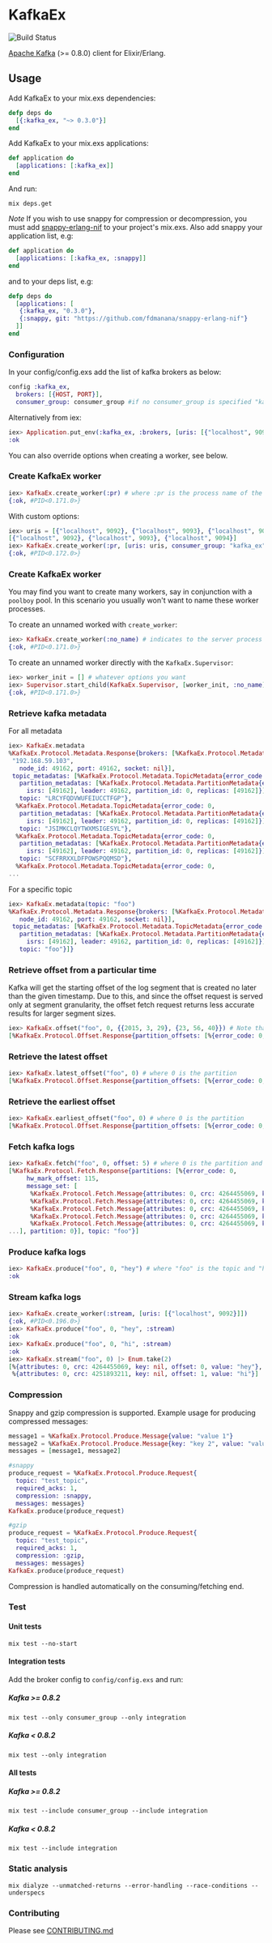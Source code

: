 KafkaEx
========

![Build Status](https://travis-ci.org/kafkaex/kafka_ex.svg?branch=master)

[Apache Kafka](http://kafka.apache.org/) (>= 0.8.0) client for Elixir/Erlang.

Usage
-----

Add KafkaEx to your mix.exs dependencies:

```elixir
defp deps do
  [{:kafka_ex, "~> 0.3.0"}]
end
```

Add KafkaEx to your mix.exs applications:

```elixir
def application do
  [applications: [:kafka_ex]]
end
```

And run:

```
mix deps.get
```

*Note* If you wish to use snappy for compression or decompression, you
 must add
 [snappy-erlang-nif](https://github.com/fdmanana/snappy-erlang-nif) to
 your project's mix.exs. Also add snappy your application list, e.g:

```elixir
def application do
  [applications: [:kafka_ex, :snappy]]
end
```

 and to your deps list, e.g:

```elixir
defp deps do
  [applications: [
   {:kafka_ex, "0.3.0"},
   {:snappy, git: "https://github.com/fdmanana/snappy-erlang-nif"}
  ]]
end
```

### Configuration

In your config/config.exs add the list of kafka brokers as below:
```elixir
config :kafka_ex,
  brokers: [{HOST, PORT}],
  consumer_group: consumer_group #if no consumer_group is specified "kafka_ex" would be used as the default
```

Alternatively from iex:
```elixir
iex> Application.put_env(:kafka_ex, :brokers, [uris: [{"localhost", 9092}, {"localhost", 9093}], consumer_group: "kafka_ex"])
:ok
```

You can also override options when creating a worker, see below.

### Create KafkaEx worker
```elixir
iex> KafkaEx.create_worker(:pr) # where :pr is the process name of the created worker
{:ok, #PID<0.171.0>}
```

With custom options:
```elixir
iex> uris = [{"localhost", 9092}, {"localhost", 9093}, {"localhost", 9094}]
[{"localhost", 9092}, {"localhost", 9093}, {"localhost", 9094}]
iex> KafkaEx.create_worker(:pr, [uris: uris, consumer_group: "kafka_ex", consumer_group_update_interval: 100])
{:ok, #PID<0.172.0>}
```

### Create KafkaEx worker

You may find you want to create many workers, say in conjunction with
a `poolboy` pool. In this scenario you usually won't want to name these worker processes.

To create an unnamed worked with `create_worker`:
```elixir
iex> KafkaEx.create_worker(:no_name) # indicates to the server process not to name the process
{:ok, #PID<0.171.0>}
```

To create an unnamed worker directly with the `KafkaEx.Supervisor`:
```elixir
iex> worker_init = [] # whatever options you want
iex> Supervisor.start_child(KafkaEx.Supervisor, [worker_init, :no_name]) # indicates to the server process not to name the process
{:ok, #PID<0.171.0>}
```

### Retrieve kafka metadata
For all metadata

```elixir
iex> KafkaEx.metadata
%KafkaEx.Protocol.Metadata.Response{brokers: [%KafkaEx.Protocol.Metadata.Broker{host:
 "192.168.59.103",
   node_id: 49162, port: 49162, socket: nil}],
 topic_metadatas: [%KafkaEx.Protocol.Metadata.TopicMetadata{error_code: 0,
   partition_metadatas: [%KafkaEx.Protocol.Metadata.PartitionMetadata{error_code: 0,
     isrs: [49162], leader: 49162, partition_id: 0, replicas: [49162]}],
   topic: "LRCYFQDVWUFEIUCCTFGP"},
  %KafkaEx.Protocol.Metadata.TopicMetadata{error_code: 0,
   partition_metadatas: [%KafkaEx.Protocol.Metadata.PartitionMetadata{error_code: 0,
     isrs: [49162], leader: 49162, partition_id: 0, replicas: [49162]}],
   topic: "JSIMKCLQYTWXMSIGESYL"},
  %KafkaEx.Protocol.Metadata.TopicMetadata{error_code: 0,
   partition_metadatas: [%KafkaEx.Protocol.Metadata.PartitionMetadata{error_code: 0,
     isrs: [49162], leader: 49162, partition_id: 0, replicas: [49162]}],
   topic: "SCFRRXXLDFPOWSPQQMSD"},
  %KafkaEx.Protocol.Metadata.TopicMetadata{error_code: 0,
...
```

For a specific topic

```elixir
iex> KafkaEx.metadata(topic: "foo")
%KafkaEx.Protocol.Metadata.Response{brokers: [%KafkaEx.Protocol.Metadata.Broker{host: "192.168.59.103",
   node_id: 49162, port: 49162, socket: nil}],
 topic_metadatas: [%KafkaEx.Protocol.Metadata.TopicMetadata{error_code: 0,
   partition_metadatas: [%KafkaEx.Protocol.Metadata.PartitionMetadata{error_code: 0,
     isrs: [49162], leader: 49162, partition_id: 0, replicas: [49162]}],
   topic: "foo"}]}
```

### Retrieve offset from a particular time

Kafka will get the starting offset of the log segment that is created no later than the given timestamp. Due to this, and since the offset request is served only at segment granularity, the offset fetch request returns less accurate results for larger segment sizes.

```elixir
iex> KafkaEx.offset("foo", 0, {{2015, 3, 29}, {23, 56, 40}}) # Note that the time specified should match/be ahead of time on the server that kafka runs
[%KafkaEx.Protocol.Offset.Response{partition_offsets: [%{error_code: 0, offset: [256], partition: 0}], topic: "foo"}]
```

### Retrieve the latest offset

```elixir
iex> KafkaEx.latest_offset("foo", 0) # where 0 is the partition
[%KafkaEx.Protocol.Offset.Response{partition_offsets: [%{error_code: 0, offsets: [16], partition: 0}], topic: "foo"}]
```

### Retrieve the earliest offset

```elixir
iex> KafkaEx.earliest_offset("foo", 0) # where 0 is the partition
[%KafkaEx.Protocol.Offset.Response{partition_offsets: [%{error_code: 0, offset: [0], partition: 0}], topic: "foo"}]
```

### Fetch kafka logs

```elixir
iex> KafkaEx.fetch("foo", 0, offset: 5) # where 0 is the partition and 5 is the offset we want to start fetching from
[%KafkaEx.Protocol.Fetch.Response{partitions: [%{error_code: 0,
     hw_mark_offset: 115,
     message_set: [
      %KafkaEx.Protocol.Fetch.Message{attributes: 0, crc: 4264455069, key: nil, offset: 5, value: "hey"},
      %KafkaEx.Protocol.Fetch.Message{attributes: 0, crc: 4264455069, key: nil, offset: 6, value: "hey"},
      %KafkaEx.Protocol.Fetch.Message{attributes: 0, crc: 4264455069, key: nil, offset: 7, value: "hey"},
      %KafkaEx.Protocol.Fetch.Message{attributes: 0, crc: 4264455069, key: nil, offset: 8, value: "hey"},
      %KafkaEx.Protocol.Fetch.Message{attributes: 0, crc: 4264455069, key: nil, offset: 9, value: "hey"}
...], partition: 0}], topic: "foo"}]
```

### Produce kafka logs

```elixir
iex> KafkaEx.produce("foo", 0, "hey") # where "foo" is the topic and "hey" is the message
:ok
```

### Stream kafka logs

```elixir
iex> KafkaEx.create_worker(:stream, [uris: [{"localhost", 9092}]])
{:ok, #PID<0.196.0>}
iex> KafkaEx.produce("foo", 0, "hey", :stream)
:ok
iex> KafkaEx.produce("foo", 0, "hi", :stream)
:ok
iex> KafkaEx.stream("foo", 0) |> Enum.take(2)
[%{attributes: 0, crc: 4264455069, key: nil, offset: 0, value: "hey"},
 %{attributes: 0, crc: 4251893211, key: nil, offset: 1, value: "hi"}]
```

### Compression

Snappy and gzip compression is supported.  Example usage for producing compressed messages:

```elixir
message1 = %KafkaEx.Protocol.Produce.Message{value: "value 1"}
message2 = %KafkaEx.Protocol.Produce.Message{key: "key 2", value: "value 2"}
messages = [message1, message2]

#snappy
produce_request = %KafkaEx.Protocol.Produce.Request{
  topic: "test_topic",
  required_acks: 1,
  compression: :snappy,
  messages: messages}
KafkaEx.produce(produce_request)

#gzip
produce_request = %KafkaEx.Protocol.Produce.Request{
  topic: "test_topic",
  required_acks: 1,
  compression: :gzip,
  messages: messages}
KafkaEx.produce(produce_request)
```

Compression is handled automatically on the consuming/fetching end.

### Test

#### Unit tests
```
mix test --no-start
```

#### Integration tests
Add the broker config to `config/config.exs` and run:
##### Kafka >= 0.8.2
```
mix test --only consumer_group --only integration
```
##### Kafka < 0.8.2
```
mix test --only integration
```

#### All tests
##### Kafka >= 0.8.2
```
mix test --include consumer_group --include integration
```
##### Kafka < 0.8.2
```
mix test --include integration
```

### Static analysis

```
mix dialyze --unmatched-returns --error-handling --race-conditions --underspecs
```

### Contributing
Please see [CONTRIBUTING.md](CONTRIBUTING.md)
